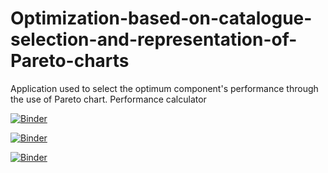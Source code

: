 # Optimization-based-on-catalogue-selection-and-representation-of-Pareto-charts
Application used to select the optimum component's performance through the use of Pareto chart. Performance calculator

[![Binder](https://mybinder.org/badge_logo.svg)](https://mybinder.org/v2/gh/aitorochotorena/Optimization-based-on-catalogue-selection-and-representation-of-Pareto-charts/filepath=3-Optimization_Catalogues_PerformanceCalc.ipynb/master?urlpath=voila)

[![Binder](https://mybinder.org/badge_logo.svg)](https://mybinder.org/v2/gh/aitorochotorena/Optimization-based-on-catalogue-selection-and-representation-of-Pareto-charts/master?urlpath=voila)

[![Binder](https://mybinder.org/badge_logo.svg)](https://mybinder.org/v2/gh/aitorochotorena/Optimization-based-on-catalogue-selection-and-representation-of-Pareto-charts/master)
